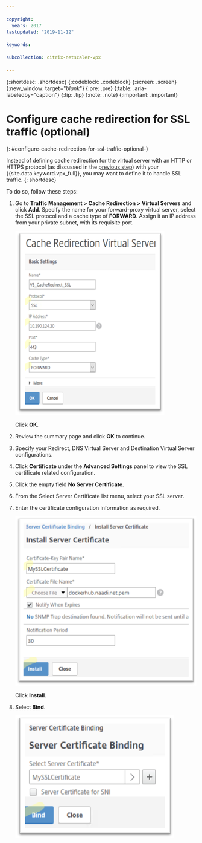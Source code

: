 ```yaml
---

copyright:
  years: 2017
lastupdated: "2019-11-12"

keywords:

subcollection: citrix-netscaler-vpx

---
```


{:shortdesc: .shortdesc}
{:codeblock: .codeblock}
{:screen: .screen}
{:new_window: target="_blank_"}
{:pre: .pre}
{:table: .aria-labeledby="caption"}
{:tip: .tip}
{:note: .note}
{:important: .important}

# Configure cache redirection for SSL traffic (optional)
{: #configure-cache-redirection-for-ssl-traffic-optional-}

Instead of defining cache redirection for the virtual server with an HTTP or HTTPS protocol (as discussed in the [previous step](/docs/citrix-netscaler-vpx?topic=citrix-netscaler-vpx-configure-cache-redirection-for-http-traffic)) with your {{site.data.keyword.vpx_full}}, you may want to define it to handle SSL traffic.
{: shortdesc}

To do so, follow these steps:

1. Go to **Traffic Management > Cache Redirection > Virtual Servers** and click **Add**. Specify the name for your forward-proxy virtual server, select the SSL protocol and a cache type of **FORWARD**. Assign it an IP address from your private subnet, with its requisite port.

   ![Virtual Server settings](images/fp14.png)

   Click **OK**.

2. Review the summary page and click **OK** to continue.
3. Specify your Redirect, DNS Virtual Server and Destination Virtual Server configurations.
4. Click **Certificate** under the **Advanced Settings** panel to view the SSL certificate related configuration.
5. Click the empty field **No Server Certificate**.
6. From the Select Server Certificate list menu, select your SSL server.
7. Enter the certificate configuration information as required.

   ![Certificate configuration](images/fp15.png)

   Click **Install**.

8. Select **Bind**.

   ![Bind](images/fp16.png)
